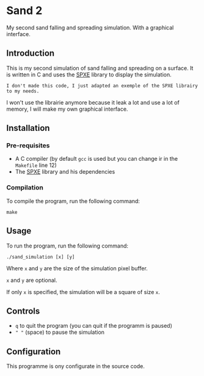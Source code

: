 # Sand 2

My second sand falling and spreading simulation. With a graphical interface.

## Introduction

This is my second simulation of sand falling and spreading on a surface. It is written in C and uses the [SPXE](https://github.com/LogicEu/spxe) library to display the simulation.

    I don't made this code, I just adapted an exemple of the SPXE librairy to my needs.

I won't use the librairie anymore because it leak a lot and use a lot of memory, I will make my own graphical interface.

## Installation

### Pre-requisites

- A C compiler (by default `gcc` is used but you can change ir in the `Makefile` line 12)
- The [SPXE](https://github.com/LogicEu/spxe) library and his dependencies

### Compilation

To compile the program, run the following command:

    make

## Usage

To run the program, run the following command:

    ./sand_simulation [x] [y]

Where `x` and `y` are the size of the simulation pixel buffer.

`x` and `y` are optional.

If only `x` is specified, the simulation will be a square of size `x`.


## Controls

- `q` to quit the program (you can quit if the programm is paused)
- `" "` (space) to pause the simulation

## Configuration

This programme is ony configurate in the source code.
